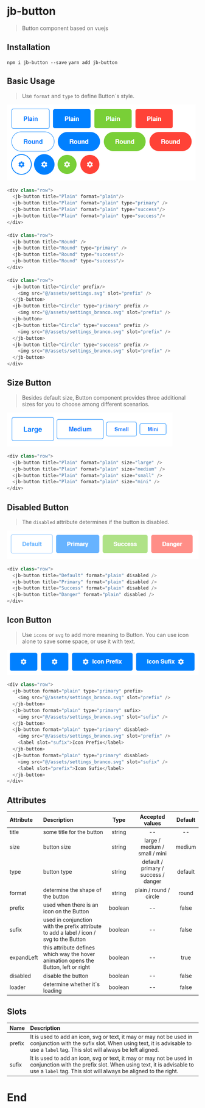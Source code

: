 # jb-button
 > Button component based on vuejs

## Installation

` npm i jb-button --save `
` yarn add jb-button `

## Basic Usage
>Use `format` and `type` to define Button`s style.

![](https://github.com/jacksbruno/jb-button/blob/master/src/assets/simple-buttons.jpg)

``` javascript
<div class="row">
  <jb-button title="Plain" format="plain"/>
  <jb-button title="Plain" format="plain" type="primary" />
  <jb-button title="Plain" format="plain" type="success"/>
  <jb-button title="Plain" format="plain" type="success"/>
</div>

<div class="row">
  <jb-button title="Round" />
  <jb-button title="Round" type="primary" />
  <jb-button title="Round" type="success"/>
  <jb-button title="Round" type="success"/>
</div>

<div class="row">
  <jb-button title="Circle" prefix/>
    <img src="@/assets/settings.svg" slot="prefix" />
  </jb-button>
  <jb-button title="Circle" type="primary" prefix />
    <img src="@/assets/settings_branco.svg" slot="prefix" />
  <jb-button>
  <jb-button title="Circle" type="success" prefix />
    <img src="@/assets/settings_branco.svg" slot="prefix" />
  </jb-button>
  <jb-button title="Circle" type="success" prefix />
    <img src="@/assets/settings_branco.svg" slot="prefix" />
  </jb-button>
</div>
```

## Size Button
> Besides default size, Button component provides three additional sizes for you to choose among different scenarios.

![](https://github.com/jacksbruno/jb-button/blob/master/src/assets/size-buttons.jpg)

``` javascript
<div class="row">
  <jb-button title="Plain" format="plain" size="large" />
  <jb-button title="Plain" format="plain" size="medium" />
  <jb-button title="Plain" format="plain" size="small" />
  <jb-button title="Plain" format="plain" size="mini" />
</div>
```

## Disabled Button
> The `disabled` attribute determines if the button is disabled.

![](https://github.com/jacksbruno/jb-button/blob/master/src/assets/disabled-buttons.jpg)

``` javascript
<div class="row">
  <jb-button title="Default" format="plain" disabled />
  <jb-button title="Primary" format="plain" disabled />
  <jb-button title="Success" format="plain" disabled />
  <jb-button title="Danger" format="plain" disabled />
</div>
```

## Icon Button
> Use `icons` or `svg` to add more meaning to Button. You can use icon alone to save some space, or use it with text.

![](https://github.com/jacksbruno/jb-button/blob/master/src/assets/icons-buttons.jpg)

``` javascript
<div class="row">
  <jb-button format="plain" type="primary" prefix>
    <img src="@/assets/settings_branco.svg" slot="prefix" />
  </jb-button>
  <jb-button format="plain" type="primary" sufix>
    <img src="@/assets/settings_branco.svg" slot="sufix" />
  </jb-button>
  <jb-button format="plain" type="primary" disabled>
    <img src="@/assets/settings_branco.svg" slot="prefix" />
    <label slot="sufix">Icon Prefix</label>
  </jb-button>
  <jb-button format="plain" type="primary" disabled>
    <img src="@/assets/settings_branco.svg" slot="sufix" />
    <label slot="prefix">Icon Sufix</label>
  </jb-button>
</div>
```

## Attributes
| Attribute  | Description  | Type | Accepted values | Default
| :------------ |:---------------|:-----:|:-----------:|:----------:|
| title    | some title for the button | string | -- | -- |
| size    | button size | string | large / medium / small / mini | medium |
| type    | button type | string | default / primary / success / danger | default |
| format    | determine the shape of the button | string | plain / round / circle | round |
| prefix    | used when there is an icon on the Button | boolean | -- | false |
| sufix    | used in conjunction with the prefix attribute to add a label / icon / svg to the Button | boolean | -- | false |
| expandLeft    | this attribute defines which way the hover animation opens the Button, left or right | boolean | -- | true |
| disabled    | disable the button | boolean | -- | false |
| loader    | determine whether it`s loading | boolean | -- | false |

## Slots
| Name  | Description  |
| :------------ |:---------------|
| prefix    | It is used to add an icon, svg or text, it may or may not be used in conjunction with the sufix slot. When using text, it is advisable to use a `label` tag. This slot will always be left aligned. |
| sufix    | It is used to add an icon, svg or text, it may or may not be used in conjunction with the prefix slot. When using text, it is advisable to use a `label` tag. This slot will always be aligned to the right. |

# End
